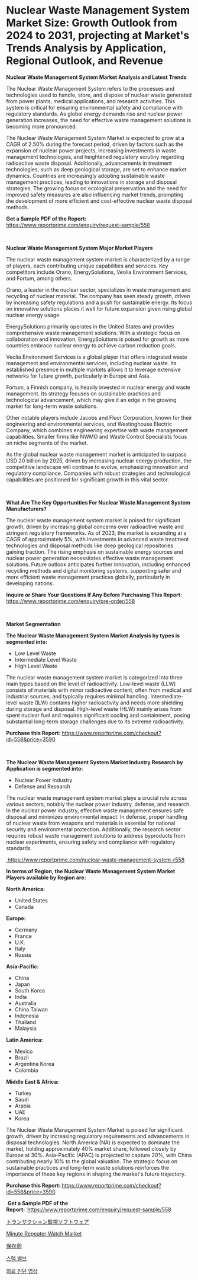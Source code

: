 <p><h1>Nuclear Waste Management System Market Size: Growth Outlook from 2024 to 2031, projecting at Market's Trends Analysis by Application, Regional Outlook, and Revenue</h1></p><p><strong>Nuclear Waste Management System Market Analysis and Latest Trends</strong></p>
<p><p>The Nuclear Waste Management System refers to the processes and technologies used to handle, store, and dispose of nuclear waste generated from power plants, medical applications, and research activities. This system is critical for ensuring environmental safety and compliance with regulatory standards. As global energy demands rise and nuclear power generation increases, the need for effective waste management solutions is becoming more pronounced.</p><p>The Nuclear Waste Management System Market is expected to grow at a CAGR of 2.50% during the forecast period, driven by factors such as the expansion of nuclear power projects, increasing investments in waste management technologies, and heightened regulatory scrutiny regarding radioactive waste disposal. Additionally, advancements in treatment technologies, such as deep geological storage, are set to enhance market dynamics. Countries are increasingly adopting sustainable waste management practices, leading to innovations in storage and disposal strategies. The growing focus on ecological preservation and the need for improved safety measures are also influencing market trends, prompting the development of more efficient and cost-effective nuclear waste disposal methods.</p></p>
<p><strong>Get a Sample PDF of the Report:&nbsp;</strong> <a href="https://www.reportprime.com/enquiry/request-sample/558">https://www.reportprime.com/enquiry/request-sample/558</a></p>
<p>&nbsp;</p>
<p><strong>Nuclear Waste Management System Major Market Players</strong></p>
<p><p>The nuclear waste management system market is characterized by a range of players, each contributing unique capabilities and services. Key competitors include Orano, EnergySolutions, Veolia Environment Services, and Fortum, among others.</p><p>Orano, a leader in the nuclear sector, specializes in waste management and recycling of nuclear material. The company has seen steady growth, driven by increasing safety regulations and a push for sustainable energy. Its focus on innovative solutions places it well for future expansion given rising global nuclear energy usage.</p><p>EnergySolutions primarily operates in the United States and provides comprehensive waste management solutions. With a strategic focus on collaboration and innovation, EnergySolutions is poised for growth as more countries embrace nuclear energy to achieve carbon reduction goals.</p><p>Veolia Environment Services is a global player that offers integrated waste management and environmental services, including nuclear waste. Its established presence in multiple markets allows it to leverage extensive networks for future growth, particularly in Europe and Asia.</p><p>Fortum, a Finnish company, is heavily invested in nuclear energy and waste management. Its strategy focuses on sustainable practices and technological advancement, which may give it an edge in the growing market for long-term waste solutions.</p><p>Other notable players include Jacobs and Fluor Corporation, known for their engineering and environmental services, and Westinghouse Electric Company, which combines engineering expertise with waste management capabilities. Smaller firms like NWMO and Waste Control Specialists focus on niche segments of the market.</p><p>As the global nuclear waste management market is anticipated to surpass USD 20 billion by 2025, driven by increasing nuclear energy production, the competitive landscape will continue to evolve, emphasizing innovation and regulatory compliance. Companies with robust strategies and technological capabilities are positioned for significant growth in this vital sector.</p></p>
<p>&nbsp;</p>
<p><strong>What Are The Key Opportunities For Nuclear Waste Management System Manufacturers?</strong></p>
<p><p>The nuclear waste management system market is poised for significant growth, driven by increasing global concerns over radioactive waste and stringent regulatory frameworks. As of 2023, the market is expanding at a CAGR of approximately 5%, with investments in advanced waste treatment technologies and disposal methods like deep geological repositories gaining traction. The rising emphasis on sustainable energy sources and nuclear power generation necessitates effective waste management solutions. Future outlook anticipates further innovation, including enhanced recycling methods and digital monitoring systems, supporting safer and more efficient waste management practices globally, particularly in developing nations.</p></p>
<p><strong>Inquire or Share Your Questions If Any Before Purchasing This Report:</strong> <a href="https://www.reportprime.com/enquiry/pre-order/558">https://www.reportprime.com/enquiry/pre-order/558</a></p>
<p>&nbsp;</p>
<p><strong>Market Segmentation</strong></p>
<p><strong>The Nuclear Waste Management System Market Analysis by types is segmented into:</strong></p>
<p><ul><li>Low Level Waste</li><li>Intermediate Level Waste</li><li>High Level Waste</li></ul></p>
<p><p>The nuclear waste management system market is categorized into three main types based on the level of radioactivity. Low-level waste (LLW) consists of materials with minor radioactive content, often from medical and industrial sources, and typically requires minimal handling. Intermediate-level waste (ILW) contains higher radioactivity and needs more shielding during storage and disposal. High-level waste (HLW) mainly arises from spent nuclear fuel and requires significant cooling and containment, posing substantial long-term storage challenges due to its extreme radioactivity.</p></p>
<p><strong>Purchase this Report:&nbsp;</strong><a href="https://www.reportprime.com/checkout?id=558&price=3590">https://www.reportprime.com/checkout?id=558&price=3590</a></p>
<p>&nbsp;</p>
<p><strong>The Nuclear Waste Management System Market Industry Research by Application is segmented into:</strong></p>
<p><ul><li>Nuclear Power Industry</li><li>Defense and Research</li></ul></p>
<p><p>The nuclear waste management system market plays a crucial role across various sectors, notably the nuclear power industry, defense, and research. In the nuclear power industry, effective waste management ensures safe disposal and minimizes environmental impact. In defense, proper handling of nuclear waste from weapons and materials is essential for national security and environmental protection. Additionally, the research sector requires robust waste management solutions to address byproducts from nuclear experiments, ensuring safety and compliance with regulatory standards.</p></p>
<p><a href="https://www.reportprime.com/nuclear-waste-management-system-r558">&nbsp;https://www.reportprime.com/nuclear-waste-management-system-r558</a></p>
<p><strong>In terms of Region, the Nuclear Waste Management System Market Players available by Region are:</strong></p>
<p>
    <p> <strong> North America: </strong>
        <ul>
            <li>United States</li>
            <li>Canada</li>
        </ul>
        </p> 
    <p> <strong> Europe: </strong>
        <ul>
            <li>Germany</li>
            <li>France</li>
            <li>U.K.</li>
            <li>Italy</li>
            <li>Russia</li>
        </ul>
        </p> 
    <p> <strong> Asia-Pacific: </strong>
        <ul>
            <li>China</li>
            <li>Japan</li>
            <li>South Korea</li>
            <li>India</li>
            <li>Australia</li>
            <li>China Taiwan</li>
            <li>Indonesia</li>
            <li>Thailand</li>
            <li>Malaysia</li>
        </ul>
        </p> 
    <p> <strong> Latin America: </strong>
        <ul>
            <li>Mexico</li>
            <li>Brazil</li>
            <li>Argentina Korea</li>
            <li>Colombia</li>
        </ul>
        </p> 
    <p> <strong> Middle East & Africa: </strong>
        <ul>
            <li>Turkey</li>
            <li>Saudi</li>
            <li>Arabia</li>
            <li>UAE</li>
            <li>Korea</li>
        </ul>
    </p>
    </p>
<p><p>The Nuclear Waste Management System Market is poised for significant growth, driven by increasing regulatory requirements and advancements in disposal technologies. North America (NA) is expected to dominate the market, holding approximately 40% market share, followed closely by Europe at 30%. Asia-Pacific (APAC) is projected to capture 20%, with China contributing nearly 10% to the global valuation. The strategic focus on sustainable practices and long-term waste solutions reinforces the importance of these key regions in shaping the market's future trajectory.</p></p>
<p><strong>Purchase this Report: </strong><a href="https://www.reportprime.com/checkout?id=558&price=3590">https://www.reportprime.com/checkout?id=558&price=3590</a></p>
<p>&nbsp;<strong>Get a Sample PDF of the Report:&nbsp;&nbsp;</strong><a href="https://www.reportprime.com/enquiry/request-sample/558">https://www.reportprime.com/enquiry/request-sample/558</a></p>
<p><strong></strong></p>
<p><p><a href="https://medium.com/@jethro6smck/%E5%8F%96%E5%BC%95%E7%9B%A3%E8%A6%96%E3%82%BD%E3%83%95%E3%83%88%E3%82%A6%E3%82%A7%E3%82%A2%E5%B8%82%E5%A0%B4%E3%81%AE%E6%96%B0%E8%88%88%E3%83%88%E3%83%AC%E3%83%B3%E3%83%89%E3%81%A8%E5%B0%86%E6%9D%A5%E3%81%AE%E5%B1%95%E6%9C%9B-2024%E5%B9%B4%E3%81%8B%E3%82%892031%E5%B9%B4%E3%81%BE%E3%81%A7%E3%81%AE%E6%9C%9F%E9%96%93-26ae4f05322c">トランザクション監視ソフトウェア</a></p><p><a href="https://www.linkedin.com/pulse/global-minute-repeater-watch-market-share-growth-opportunities-xe4sf?trackingId=BFIWy1B1RNyiLqj7t2Eg3Q%3D%3D">Minute Repeater Watch Market</a></p><p><a href="https://medium.com/@jethro6smck/%E3%82%A4%E3%83%8E%E3%83%99%E3%83%BC%E3%82%B7%E3%83%A7%E3%83%B3%E3%81%AE%E6%9C%AA%E6%9D%A5-%E3%82%B0%E3%83%AD%E3%83%BC%E3%83%90%E3%83%AB%E3%81%AA%E3%83%94%E3%83%BC%E3%82%BF%E3%83%B3%E5%B8%82%E5%A0%B4%E3%81%AE%E6%88%90%E9%95%B7%E3%81%A8%E6%A9%9F%E4%BC%9A-2024%E5%B9%B4-2031%E5%B9%B4-dac58d2249be">保存卵</a></p><p><a href="https://medium.com/@bulahhamill33/%EC%8A%A4%ED%83%9D-%EB%B0%B8%EB%B8%8C-%EC%8B%9C%EC%9E%A5-%EB%8F%99%ED%96%A5-%EB%B0%8F-%EC%A0%84%EB%9E%B5%EC%A0%81-%EC%8B%9C%EC%9E%A5-%ED%86%B5%EC%B0%B0%EB%A0%A5-2024-2031-599a643b5580">스택 밸브</a></p><p><a href="https://github.com/laholand/Market-Research-Report-List-6/blob/main/8248513790.md">의료 진단 영상</a></p></p>